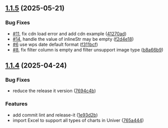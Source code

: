 

## [1.1.5](https://github.com/zwight/Luckyexcel/compare/v1.1.4...v1.1.5) (2025-05-21)


### Bug Fixes

* [#11](https://github.com/zwight/Luckyexcel/issues/11), fix cdn load error and add cdn example ([41270ad](https://github.com/zwight/Luckyexcel/commit/41270adbabd2e1258daa0f514f8b746786421e17))
* [#14](https://github.com/zwight/Luckyexcel/issues/14), handle the value of inlineStr may be empty ([f2d4e18](https://github.com/zwight/Luckyexcel/commit/f2d4e1809fe96017a53a962eda22a4a419548539))
* [#6](https://github.com/zwight/Luckyexcel/issues/6) use wps date default format ([f311bcf](https://github.com/zwight/Luckyexcel/commit/f311bcfe8e7f42a5c7392424f78b1ac9100058ef))
* [#8](https://github.com/zwight/Luckyexcel/issues/8), fix filter column is empty and filter unsupport image type ([b8a66b9](https://github.com/zwight/Luckyexcel/commit/b8a66b96d6f64a74f7d2feafc2d85d74740bf31e))

## [1.1.4](https://github.com/zwight/Luckyexcel/compare/v1.1.3...v1.1.4) (2025-04-24)


### Bug Fixes

* reduce the release it version ([7694c4b](https://github.com/zwight/Luckyexcel/commit/7694c4b76ad1fbc725fa4732238d82bd9f81faed))


### Features

* add commit lint and release-it ([1e93d2b](https://github.com/zwight/Luckyexcel/commit/1e93d2b0550e70083276dee607421695e558203b))
* import Excel to support all types of charts in Univer ([765a444](https://github.com/zwight/Luckyexcel/commit/765a444744f26adb0948cf17d754e785bb740be2))